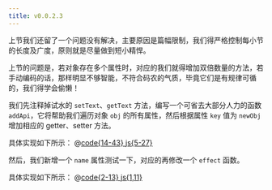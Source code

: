 ```yaml
---
title: v0.0.2.3
---
```


上节我们还留了一个问题没有解决，主要原因是篇幅限制，我们得严格控制每小节的长度及广度，原则就是尽量做到短小精悍。

上节的问题是，若对象存在多个属性时，对应的我们就得增加双倍数量的方法，若手动编码的话，那样明显不够智能，不符合码农的气质，毕竟它们是有规律可循的，我们得学会偷懒！

我们先注释掉试水的 `setText`、`getText` 方法，编写一个可省去大部分人力的函数 `addApi`，它将帮助我们遍历对象 `obj` 的所有属性，然后根据属性 `key` 值为 `newObj` 增加相应的 getter、setter 方法。

具体实现如下所示：
@[code{14-43} js{5-27}](@src/vue3/v-0.0.2/v0.1.1.3/index.js)

然后，我们新增一个 `name` 属性测试一下，对应的再修改一个 `effect` 函数。

具体实现如下所示：
@[code{2-13} js{1,11}](@src/vue3/v-0.0.2/v0.1.1.3/index.js)

<Demo :content="['Name hello world!', 'Name hello vue3']"></Demo>

